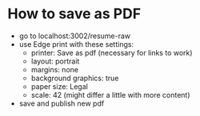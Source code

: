 # How to save as PDF

<!-- deprecated -->
<!-- - publish portfolio with new changes
- install [pdf mage chrome extension](https://chrome.google.com/webstore/detail/pdf-mage/gknphemhpcknkhegndlihchfonpdcben?hl=en)
- go to [Raw resume](https://habeila-portfolio.netlify.app/resume-raw)
- zoom out to 90% to fit the resume in one page
- save using pdf mage
- use [PDF empty pages remover](https://www.ilovepdf.com/remove-pages) to remove empty pages if any -->

- go to localhost:3002/resume-raw
- use Edge print with these settings:
  - printer: Save as pdf (necessary for links to work)
  - layout: portrait
  - margins: none
  - background graphics: true
  - paper size: Legal
  - scale: 42 (might differ a little with more content)
- save and publish new pdf
